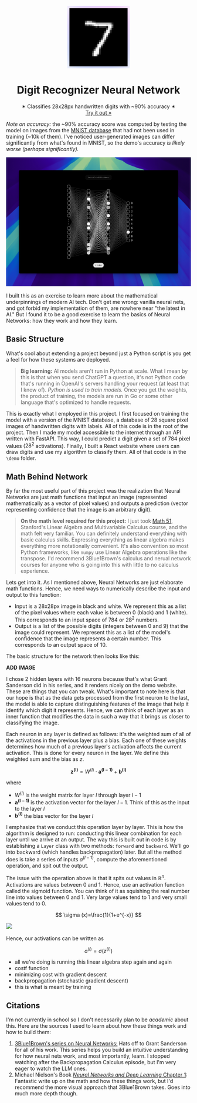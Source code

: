 <p align="center">
<p align="center">
   <img width="170" height="170" src="https://github.com/markmusic27/digit-recognition-neural-network/blob/main/docs/box.png?raw=true" alt="Logo">
  </p>
  <h1 align="center"><b>Digit Recognizer Neural Network</b></h1>
  <p align="center">
  ✶ Classifies 28x28px handwritten digits with ~90% accuracy ✶
    <br />
    <a href="https://digit-recognition-nn.vercel.app/">Try it out »</a>
    <br />
  </p>
</p>

_Note on accuracy:_ the ~90% accuracy score was computed by testing the model on images from the [MNIST database](https://www.kaggle.com/datasets/hojjatk/mnist-dataset) that had not been used in training (~10k of them). I've noticed user-generated images can differ significantly from what's found in MNIST, so the demo's accuracy _is likely worse (perhaps significantly)._

![Project Demo](https://github.com/markmusic27/digit-recognition-neural-network/blob/main/docs/thumbnail_readme.png?raw=true)

I built this as an exercise to learn more about the mathematical underpinnings of modern AI tech. Don't get me wrong: vanilla neural nets, and got forbid my implementation of them, are nowhere near "the latest in AI." But I found it to be a good exercise to learn the basics of Neural Networks: how they work and how they learn.

## Basic Structure

What's cool about extending a project beyond just a Python script is you get a feel for how these systems are deployed.

> **Big learning:**
> AI models aren't run in Python at scale. What I mean by this is that when you send ChatGPT a question, it's not Python code that's running in OpenAI's servers handling your request (at least that I know of). _Python is used to train models._ Once you get the weights, the product of training, the models are run in Go or some other language that's optimized to handle requests.

This is exactly what I employed in this project. I first focused on training the model with a version of the MNIST database, a database of 28 square pixel images of handwritten digits with labels. All of this code is in the root of the project. Then I made my model accessible to the internet through an API written with FastAPI. This way, I could predict a digit given a set of 784 pixel values ($28^2$ activations). Finally, I built a React website where users can draw digits and use my algorithm to classify them. All of that code is in the `\demo` folder.

## Math Behind Network

By far the most useful part of this project was the realization that Neural Networks are just math functions that input an image (represented mathematically as a vector of pixel values) and outputs a prediction (vector representing confidence that the image is an arbitrary digit).

> **On the math level required for this project:**
> I just took [Math 51](https://web.stanford.edu/class/math51/), Stanford's Linear Algebra and Multivariable Calculus course, and the math felt very familiar. You can definitely understand everything with basic calculus skills. Expressing everything as linear algebra makes everything more notationally convenient. It's also convention so most Python frameworks, like `numpy` use Linear Algebra operations like the transpose. I'd recommend 3Blue1Brown's calculus and nerual network courses for anyone who is going into this with little to no calculus experience.

Lets get into it. As I mentioned above, Neural Networks are just elaborate math functions. Hence, we need ways to numerically describe the input and output to this function:
- Input is a 28x28px image in black and white. We represent this as a list of the pixel values where each value is between 0 (black) and 1 (white). This corresponds to an input space of $784$ or $28^2$ numbers.
- Output is a list of the possible digits (integers between 0 and 9) that the image could represent. We represent this as a list of the model's confidence that the image represents a certain number. This corresponds to an output space of $10$.
  
The basic structure for the network then looks like this:

**ADD IMAGE**

I chose 2 hidden layers with 16 neurons because that's what Grant Sanderson did in his series, and it renders nicely on the demo website. These are things that you can tweak. What's important to note here is that our hope is that as the data gets processed from the first neuron to the last, the model is able to capture distinguishing features of the image that help it identify which digit it represents. Hence, we can think of each layer as an inner function that modifies the data in such a way that it brings us closer to classifying the image.

Each neuron in any layer is defined as follows: it's the weighted sum of all of the activations in the previous layer plus a bias. Each one of these weights determines how much of a previous layer's activation affects the current activation. This is done for every neuron in the layer. We define this weighted sum and the bias as $z$.

$$
\bm{z^{(l)}}=W^{(l)}\cdot \bm{a^{(l-1)}}+\bm{b^{(l)}}
$$

where 
- $W^{(l)}$ is the weight matrix for layer $l$ through layer $l-1$
- $\bm{a^{(l-1)}}$ is the activation vector for the layer $l-1$. Think of this as the input to the layer $l$
- $\bm{b^{(l)}}$ the bias vector for the layer $l$

I emphasize that we conduct this operation layer by layer. This is how the algorithm is designed to run: conducting this linear combination for each layer until we arrive at an output. The way this is built out in code is by establishing a `Layer` class with two methods: `forward` and `backward`. We'll go into backward (which handles backpropagation) later. But all the method does is take a series of inputs $a^{(l-1)}$, compute the aforementioned operation, and spit out the output.

The issue with the operation above is that it spits out values in $\mathbb{R}^n$. Activations are values between 0 and 1. Hence, use an activation function called the sigmoid function. You can think of it as squishing the real number line into values between 0 and 1. Very large values tend to 1 and very small values tend to 0.

$$
\sigma (x)=\frac{1}{1+e^{-x}}
$$

![](https://cloud2data.com/activation-function-sigmoid/2560px-Sigmoid-function-2.svg)

Hence, our activations can be written as

$$a^{(l)}=\sigma (z^{(l)})$$

- all we're doing is running this linear algebra step again and again
- costf function
- minimizing cost with gradient descent
- backpropagation (stochastic gradient descent)
- this is what is meant by training

## Citations

I'm not currently in school so I don't necessarily plan to be _academic_ about this. Here are the sources I used to learn about how these things work and how to build them:
1. [3Blue1Brown's series on Neural Networks:](https://youtu.be/aircAruvnKk?si=mRS-NlKrfyDwxWpz) Hats off to Grant Sanderson for all of his work. This series helps you build an intuitive understanding for how neural nets work, and most importantly, learn. I stopped watching after the Backpropagation Calculus episode, but I'm very eager to watch the LLM ones.
2. Michael Nielson's Book [_Neural Networks and Deep Learning_ Chapter 1](http://neuralnetworksanddeeplearning.com/chap1.html): Fantastic write up on the math and how these things work, but I'd recommend the more visual approach that 3Blue1Brown takes. Goes into much more depth though.